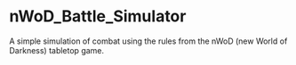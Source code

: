 # nWoD_Battle_Simulator
A simple simulation of combat using the rules from the nWoD (new World of Darkness) tabletop game.

